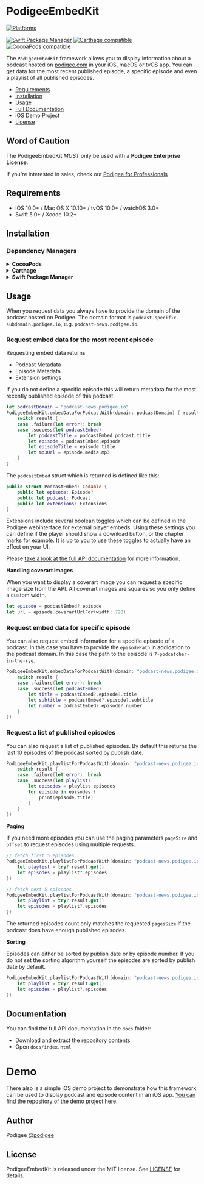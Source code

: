 
# PodigeeEmbedKit

[![Platforms](https://img.shields.io/badge/platform-ios%20%7C%20macOS%20%7C%20watchOS%20%7C%20tvOS-lightgrey.svg)](#)

[![Swift Package Manager](https://img.shields.io/badge/Swift%20Package%20Manager-compatible-brightgreen.svg)](https://github.com/apple/swift-package-manager)
[![Carthage compatible](https://img.shields.io/badge/Carthage-compatible-4BC51D.svg?style=flat)](https://github.com/Carthage/Carthage)
[![CocoaPods compatible](https://img.shields.io/badge/Cocoapods-compatible-brightgreen.svg)](https://cocoapods.org)

The `PodigeeEmbedKit` framework allows you to display information about a podcast hosted on [podigee.com](https://podigee.com) in your iOS, macOS or tvOS app. You can get data for the most recent published episode, a specific episode and even a playlist of all published episodes.

- [Requirements](#requirements)
- [Installation](#installation)
- [Usage](#usage)
- [Full Documentation](#documentation)
- [iOS Demo Project](#demo)
- [License](#license)

## Word of Caution

The PodigeeEmbedKit *MUST* only be used with a **Podigee Enterprise License**.

If you're interested in sales, check out [Podigee for Professionals](https://www.podigee.com/en/professionals/)

## Requirements

- iOS 10.0+ / Mac OS X 10.10+ / tvOS 10.0+ / watchOS 3.0+
- Swift 5.0+ / Xcode 10.2+

## Installation

### Dependency Managers
<details>
  <summary><strong>CocoaPods</strong></summary>

[CocoaPods](http://cocoapods.org) is a dependency manager for Cocoa projects. You can install it with the following command:

```bash
$ gem install cocoapods
```

To integrate PodigeeEmbedKit into your Xcode project using CocoaPods, specify it in your `Podfile`:

```ruby
platform :ios, '10.0'
use_frameworks!

pod 'PodigeeEmbedKit', :git => 'https://github.com/podigee/PodigeeEmbedKit.git', :branch => 'master'
```

You have to link to the Github repository directly, because it is not publically available in the Cocoapods directory.

Then, run the following command:

```bash
$ pod install
```

</details>

<details>
  <summary><strong>Carthage</strong></summary>

[Carthage](https://github.com/Carthage/Carthage) is a decentralized dependency manager that automates the process of adding frameworks to your Cocoa application.

You can install Carthage with [Homebrew](http://brew.sh/) using the following command:

```bash
$ brew update
$ brew install carthage
```

To integrate PodigeeEmbedKit into your Xcode project using Carthage, specify it in your `Cartfile`:

```ogdl
github "podigee/PodigeeEmbedKit" ~> 1.1.0
```

</details>

<details>
  <summary><strong>Swift Package Manager</strong></summary>

To use PodigeeEmbedKit as a [Swift Package Manager](https://swift.org/package-manager/) package just add the following in your Package.swift file.

``` swift
// swift-tools-version:4.2

import PackageDescription

let package = Package(
    name: "HelloPodigeeEmbedKit",
    dependencies: [
        .package(url: "https://github.com/podigee/PodigeeEmbedKit.git", .upToNextMajor(from: "1.1.0"))
    ],
    targets: [
        .target(name: "HelloPodigeeEmbedKit", dependencies: ["PodigeeEmbedKit"])
    ]
)
```
</details>

## Usage

When you request data you always have to provide the domain of the podcast hosted on Podigee. The domain format is `podcast-specific-subdomain.podigee.io`, e.g. `podcast-news.podigee.io`.

### Request embed data for the most recent episode

Requesting embed data returns

* Podcast Metadata
* Episode Metadata
* Extension settings

If you do not define a specific episode this will return metadata for the most recently published episode of this podcast.

```swift
let podcastDomain = "podcast-news.podigee.io"
PodigeeEmbedKit.embedDataForPodcastWith(domain: podcastDomain) { result in
    switch result {
    case .failure(let error): break
    case .success(let podcastEmbed):
        let podcastTitle = podcastEmbed.podcast.title
        let episode = podcastEmbed.episode
        let episodeTitle = episode.title
        let mp3Url = episode.media.mp3        
    }
}
```

The `podcastEmbed` struct which is returned is defined like this:

```swift
public struct PodcastEmbed: Codable {
    public let episode: Episode?
    public let podcast: Podcast
    public let extensions: Extensions
}
```

Extensions include several boolean toggles which can be defined in the Podigee webinterface for external player embeds. Using these settings you can define if the player should show a download button, or the chapter marks for example. It is up to you to use these toggles to actually have an effect on your UI.

Please [take a look at the full API documentation](#documentation) for more information.

**Handling coverart images**

When you want to display a coverart image you can request a specific image size from the API. All coverart images are squares so you only define a custom width.

```swift
let episode = podcastEmbed?.episode
let url = episode.coverartUrlFor(width: 720)
```

### Request embed data for specific episode

You can also request embed information for a specific episode of a podcast. In this case you have to provide the `episodePath` in addidation to the podcast domain. In this case the path to the episode is `7-podcatcher-in-the-rye`.

```swift
PodigeeEmbedKit.embedDataForPodcastWith(domain: "podcast-news.podigee.io", episodePath: "7-podcatcher-in-the-rye", complete: { result in
    switch result {
    case .failure(let error): break
    case .success(let podcastEmbed):
        let title = podcastEmbed?.episode?.title
        let subtitle = podcastEmbed?.episode?.subtitle
        let number = podcastEmbed?.episode?.number
    }
})
```

### Request a list of published episodes

You can also request a list of published episodes. By default this returns the last 10 episodes of the podcast sorted by publish date.

```swift
PodigeeEmbedKit.playlistForPodcastWith(domain: "podcast-news.podigee.io", complete: { result in
    switch result {
    case .failure(let error): break
    case .success(let playlist):
        let episodes = playlist.episodes
        for episode in episodes {
            print(episode.title)
        }         
    }
})
```

**Paging**

If you need more episodes you can use the paging parameters `pageSize` and `offset` to request episodes using multiple requests.

```swift
// fetch first 5 episodes
PodigeeEmbedKit.playlistForPodcastWith(domain: "podcast-news.podigee.io", pageSize: 5, offset: 0, complete: { result in
    let playlist = try? result.get()
    let episodes = playlist?.episodes
})

// fetch next 5 episodes
PodigeeEmbedKit.playlistForPodcastWith(domain: "podcast-news.podigee.io", pageSize: 5, offset: 5, complete: { result in
    let playlist = try? result.get()
    let episodes = playlist?.episodes
})
```

The returned episodes count only matches the requested `pagesSize` if the podcast does have enough published episodes.

**Sorting**

Episodes can either be sorted by publish date or by episode number. If you do not set the sorting algorithm yourself the episodes are sorted by publish date by default.

```swift
PodigeeEmbedKit.playlistForPodcastWith(domain: "podcast-news.podigee.io", sortBy: .episodeNumber, complete: { result in
    let playlist = try? result.get()
    let episodes = playlist?.episodes
})
```

## Documentation

You can find the full API documentation in the `docs` folder:

* Download and extract the repository contents
* Open `docs/index.html`

# Demo

There also is a simple iOS demo project to demonstrate how this framework can be used to display podcast and episode content in an iOS app. [You can find the repository of the demo project here](https://github.com/podigee/PodigeeEmbedKitDemo).

## Author

Podigee [@podigee](https://twitter.com/podigee)

## License

PodigeeEmbedKit is released under the MIT license. See [LICENSE](https://github.com/podigee/PodigeeEmbedKit/blob/master/LICENSE) for details.
